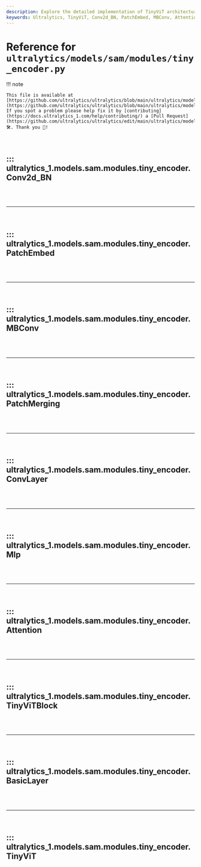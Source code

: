 ```yaml
---
description: Explore the detailed implementation of TinyViT architecture including Conv2d_BN, PatchEmbed, MBConv, and more in ultralytics_1.
keywords: Ultralytics, TinyViT, Conv2d_BN, PatchEmbed, MBConv, Attention, PyTorch, YOLO, Deep Learning
---
```


# Reference for `ultralytics/models/sam/modules/tiny_encoder.py`

!!! note

    This file is available at [https://github.com/ultralytics/ultralytics/blob/main/ultralytics/models/sam/modules/tiny_encoder.py](https://github.com/ultralytics/ultralytics/blob/main/ultralytics/models/sam/modules/tiny_encoder.py). If you spot a problem please help fix it by [contributing](https://docs.ultralytics_1.com/help/contributing/) a [Pull Request](https://github.com/ultralytics/ultralytics/edit/main/ultralytics/models/sam/modules/tiny_encoder.py) 🛠️. Thank you 🙏!

<br>

## ::: ultralytics_1.models.sam.modules.tiny_encoder.Conv2d_BN

<br><br><hr><br>

## ::: ultralytics_1.models.sam.modules.tiny_encoder.PatchEmbed

<br><br><hr><br>

## ::: ultralytics_1.models.sam.modules.tiny_encoder.MBConv

<br><br><hr><br>

## ::: ultralytics_1.models.sam.modules.tiny_encoder.PatchMerging

<br><br><hr><br>

## ::: ultralytics_1.models.sam.modules.tiny_encoder.ConvLayer

<br><br><hr><br>

## ::: ultralytics_1.models.sam.modules.tiny_encoder.Mlp

<br><br><hr><br>

## ::: ultralytics_1.models.sam.modules.tiny_encoder.Attention

<br><br><hr><br>

## ::: ultralytics_1.models.sam.modules.tiny_encoder.TinyViTBlock

<br><br><hr><br>

## ::: ultralytics_1.models.sam.modules.tiny_encoder.BasicLayer

<br><br><hr><br>

## ::: ultralytics_1.models.sam.modules.tiny_encoder.TinyViT

<br><br>

